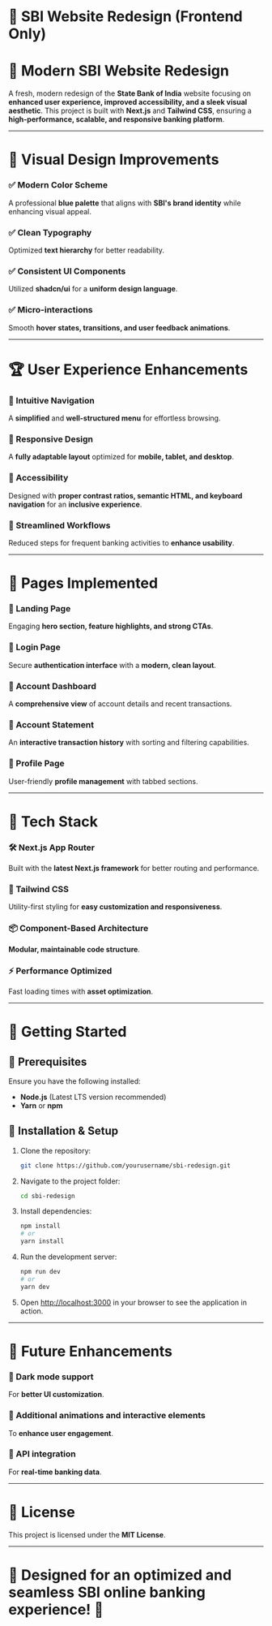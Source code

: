 # 🏦 SBI Website Redesign (Frontend Only)

# 🚀 Modern SBI Website Redesign

A fresh, modern redesign of the **State Bank of India** website focusing on **enhanced user experience, improved accessibility, and a sleek visual aesthetic**. This project is built with **Next.js** and **Tailwind CSS**, ensuring a **high-performance, scalable, and responsive banking platform**.

---

# 🎨 Visual Design Improvements

### ✅ Modern Color Scheme
A professional **blue palette** that aligns with **SBI's brand identity** while enhancing visual appeal.

### ✅ Clean Typography
Optimized **text hierarchy** for better readability.

### ✅ Consistent UI Components
Utilized **shadcn/ui** for a **uniform design language**.

### ✅ Micro-interactions
Smooth **hover states, transitions, and user feedback animations**.

---

# 🏆 User Experience Enhancements

### 🔹 Intuitive Navigation
A **simplified** and **well-structured menu** for effortless browsing.

### 🔹 Responsive Design
A **fully adaptable layout** optimized for **mobile, tablet, and desktop**.

### 🔹 Accessibility
Designed with **proper contrast ratios, semantic HTML, and keyboard navigation** for an **inclusive experience**.

### 🔹 Streamlined Workflows
Reduced steps for frequent banking activities to **enhance usability**.

---

# 📄 Pages Implemented

### 📌 Landing Page
Engaging **hero section, feature highlights, and strong CTAs**.

### 📌 Login Page
Secure **authentication interface** with a **modern, clean layout**.

### 📌 Account Dashboard
A **comprehensive view** of account details and recent transactions.

### 📌 Account Statement
An **interactive transaction history** with sorting and filtering capabilities.

### 📌 Profile Page
User-friendly **profile management** with tabbed sections.

---

# 🔧 Tech Stack

### 🛠 Next.js App Router
Built with the **latest Next.js framework** for better routing and performance.

### 🎨 Tailwind CSS
Utility-first styling for **easy customization and responsiveness**.

### 📦 Component-Based Architecture
**Modular, maintainable code structure**.

### ⚡ Performance Optimized
Fast loading times with **asset optimization**.

---

# 📌 Getting Started

## 🔹 Prerequisites
Ensure you have the following installed:
- **Node.js** (Latest LTS version recommended)
- **Yarn** or **npm**

## 🔹 Installation & Setup
1. Clone the repository:
   ```bash
   git clone https://github.com/yourusername/sbi-redesign.git
   ```
2. Navigate to the project folder:
   ```bash
   cd sbi-redesign
   ```
3. Install dependencies:
   ```bash
   npm install
   # or
   yarn install
   ```
4. Run the development server:
   ```bash
   npm run dev
   # or
   yarn dev
   ```
5. Open [http://localhost:3000](http://localhost:3000) in your browser to see the application in action.

---

# 🌟 Future Enhancements

### 🔹 Dark mode support
For **better UI customization**.

### 🔹 Additional animations and interactive elements
To **enhance user engagement**.

### 🔹 API integration
For **real-time banking data**.

---

# 📜 License
This project is licensed under the **MIT License**.

---

# 🎯 Designed for an optimized and seamless **SBI online banking experience**! 🚀

